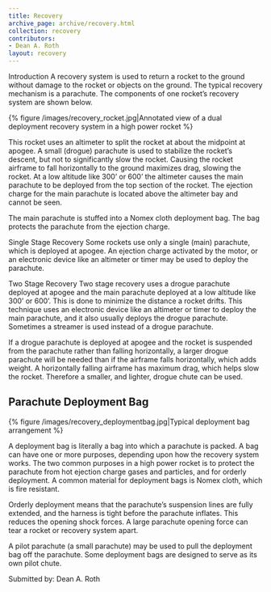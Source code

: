 ```yaml
---
title: Recovery
archive_page: archive/recovery.html
collection: recovery
contributors:
- Dean A. Roth
layout: recovery
---
```

Introduction A recovery system is used to return a rocket to the ground without damage to the rocket or objects on the ground.
The typical recovery mechanism is a parachute.
The components of one rocket’s recovery system are shown below.

{% figure /images/recovery_rocket.jpg|Annotated view of a dual deployment recovery system in a high power rocket %}

This rocket uses an altimeter to split the rocket at about the midpoint at apogee.
A small (drogue) parachute is used to stabilize the rocket’s descent, but not to significantly slow the rocket.
Causing the rocket airframe to fall horizontally to the ground maximizes drag, slowing the rocket.
At a low altitude like 300’ or 600’ the altimeter causes the main parachute to be deployed from the top section of the rocket.
The ejection charge for the main parachute is located above the altimeter bay and cannot be seen.

The main parachute is stuffed into a Nomex cloth deployment bag.
The bag protects the parachute from the ejection charge.

Single Stage Recovery Some rockets use only a single (main) parachute, which is deployed at apogee.
An ejection charge activated by the motor, or an electronic device like an altimeter or timer may be used to deploy the parachute.

Two Stage Recovery Two stage recovery uses a drogue parachute deployed at apogee and the main parachute deployed at a low altitude like 300’ or 600’.
This is done to minimize the distance a rocket drifts.
This technique uses an electronic device like an altimeter or timer to deploy the main parachute, and it also usually deploys the drogue parachute.
Sometimes a streamer is used instead of a drogue parachute.

If a drogue parachute is deployed at apogee and the rocket is suspended from the parachute rather than falling horizontally, a larger drogue parachute will be needed than if the airframe falls horizontally, which adds weight.
A horizontally falling airframe has maximum drag, which helps slow the rocket.
Therefore a smaller, and lighter, drogue chute can be used.

## Parachute Deployment Bag

{% figure /images/recovery_deploymentbag.jpg|Typical deployment bag arrangement %}

A deployment bag is literally a bag into which a parachute is packed.
A bag can have one or more purposes, depending upon how the recovery system works.
The two common purposes in a high power rocket is to protect the parachute from hot ejection charge gases and particles, and for orderly deployment.
A common material for deployment bags is Nomex cloth, which is fire resistant.

Orderly deployment means that the parachute’s suspension lines are fully extended, and the harness is tight before the parachute inflates.
This reduces the opening shock forces.
A large parachute opening force can tear a rocket or recovery system apart.

A pilot parachute (a small parachute) may be used to pull the deployment bag off the parachute.
Some deployment bags are designed to serve as its own pilot chute.

Submitted by: Dean A. Roth

